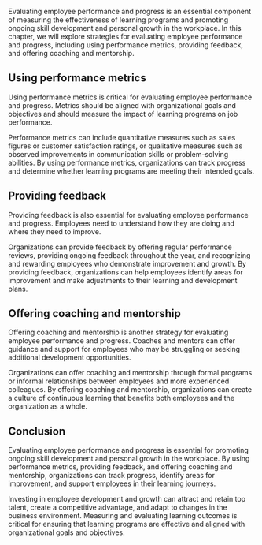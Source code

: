 
Evaluating employee performance and progress is an essential component of measuring the effectiveness of learning programs and promoting ongoing skill development and personal growth in the workplace. In this chapter, we will explore strategies for evaluating employee performance and progress, including using performance metrics, providing feedback, and offering coaching and mentorship.

Using performance metrics
-------------------------

Using performance metrics is critical for evaluating employee performance and progress. Metrics should be aligned with organizational goals and objectives and should measure the impact of learning programs on job performance.

Performance metrics can include quantitative measures such as sales figures or customer satisfaction ratings, or qualitative measures such as observed improvements in communication skills or problem-solving abilities. By using performance metrics, organizations can track progress and determine whether learning programs are meeting their intended goals.

Providing feedback
------------------

Providing feedback is also essential for evaluating employee performance and progress. Employees need to understand how they are doing and where they need to improve.

Organizations can provide feedback by offering regular performance reviews, providing ongoing feedback throughout the year, and recognizing and rewarding employees who demonstrate improvement and growth. By providing feedback, organizations can help employees identify areas for improvement and make adjustments to their learning and development plans.

Offering coaching and mentorship
--------------------------------

Offering coaching and mentorship is another strategy for evaluating employee performance and progress. Coaches and mentors can offer guidance and support for employees who may be struggling or seeking additional development opportunities.

Organizations can offer coaching and mentorship through formal programs or informal relationships between employees and more experienced colleagues. By offering coaching and mentorship, organizations can create a culture of continuous learning that benefits both employees and the organization as a whole.

Conclusion
----------

Evaluating employee performance and progress is essential for promoting ongoing skill development and personal growth in the workplace. By using performance metrics, providing feedback, and offering coaching and mentorship, organizations can track progress, identify areas for improvement, and support employees in their learning journeys.

Investing in employee development and growth can attract and retain top talent, create a competitive advantage, and adapt to changes in the business environment. Measuring and evaluating learning outcomes is critical for ensuring that learning programs are effective and aligned with organizational goals and objectives.
